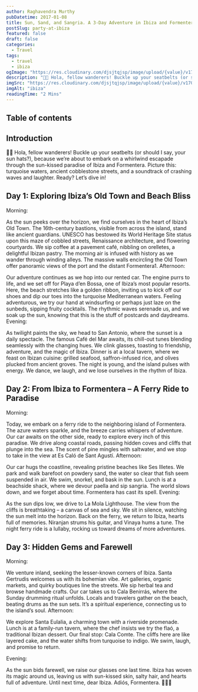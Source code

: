 ```yaml
---
author: Raghavendra Murthy
pubDatetime: 2017-01-08
title: Sun, Sand, and Sangria. A 3-Day Adventure in Ibiza and Formentera🌊
postSlug: party-at-ibiza
featured: false
draft: false
categories:
  - Travel
tags:
  - travel
  - ibiza
ogImage: "https://res.cloudinary.com/djsjtqjsp/image/upload/{value}/v1709676621/raghavendra-murthy-blog/travel/ibiza/IMG_7624_zx8fvw.jpg"
description: "🌴🌞 Hola, fellow wanderers! Buckle up your seatbelts (or should I say, your sun hats?), because we’re about to embark on a whirlwind escapade through the sun-kissed paradise of Ibiza and Formentera. "
imgSrc: "https://res.cloudinary.com/djsjtqjsp/image/upload/{value}/v1709676621/raghavendra-murthy-blog/travel/ibiza/IMG_7624_zx8fvw.jpg"
imgAlt: "ibiza"
readingTime: "2 Mins"
---
```


## Table of contents

## Introduction

🌴🌞 Hola, fellow wanderers! Buckle up your seatbelts (or should I say, your sun hats?), because we’re about to embark on a whirlwind escapade through the sun-kissed paradise of Ibiza and Formentera. Picture this: turquoise waters, ancient cobblestone streets, and a soundtrack of crashing waves and laughter. Ready? Let’s dive in!

## Day 1: Exploring Ibiza’s Old Town and Beach Bliss

Morning:

As the sun peeks over the horizon, we find ourselves in the heart of Ibiza’s Old Town. The 16th-century bastions, visible from across the island, stand like ancient guardians. UNESCO has bestowed its World Heritage Site status upon this maze of cobbled streets, Renaissance architecture, and flowering courtyards.
We sip coffee at a pavement café, nibbling on orelletes, a delightful Ibizan pastry. The morning air is infused with history as we wander through winding alleys. The massive walls encircling the Old Town offer panoramic views of the port and the distant Formentera1.
Afternoon:

Our adventure continues as we hop into our rented car. The engine purrs to life, and we set off for Playa d’en Bossa, one of Ibiza’s most popular resorts. Here, the beach stretches like a golden ribbon, inviting us to kick off our shoes and dip our toes into the turquoise Mediterranean waters.
Feeling adventurous, we try our hand at windsurfing or perhaps just laze on the sunbeds, sipping fruity cocktails. The rhythmic waves serenade us, and we soak up the sun, knowing that this is the stuff of postcards and daydreams.
Evening:

As twilight paints the sky, we head to San Antonio, where the sunset is a daily spectacle. The famous Café del Mar awaits, its chill-out tunes blending seamlessly with the changing hues. We clink glasses, toasting to friendship, adventure, and the magic of Ibiza.
Dinner is at a local tavern, where we feast on Ibizan cuisine: grilled seafood, saffron-infused rice, and olives plucked from ancient groves. The night is young, and the island pulses with energy. We dance, we laugh, and we lose ourselves in the rhythm of Ibiza.

## Day 2: From Ibiza to Formentera – A Ferry Ride to Paradise

Morning:

Today, we embark on a ferry ride to the neighboring island of Formentera. The azure waters sparkle, and the breeze carries whispers of adventure. Our car awaits on the other side, ready to explore every inch of this paradise.
We drive along coastal roads, passing hidden coves and cliffs that plunge into the sea. The scent of pine mingles with saltwater, and we stop to take in the view at Es Caló de Sant Agustí.
Afternoon:

Our car hugs the coastline, revealing pristine beaches like Ses Illetes. We park and walk barefoot on powdery sand, the water so clear that fish seem suspended in air. We swim, snorkel, and bask in the sun.
Lunch is at a beachside shack, where we devour paella and sip sangria. The world slows down, and we forget about time. Formentera has cast its spell.
Evening:

As the sun dips low, we drive to La Mola Lighthouse. The view from the cliffs is breathtaking – a canvas of sea and sky. We sit in silence, watching the sun melt into the horizon.
Back on the ferry, we return to Ibiza, hearts full of memories. Niranjan strums his guitar, and Vinaya hums a tune. The night ferry ride is a lullaby, rocking us toward dreams of more adventures.

## Day 3: Hidden Gems and Farewell

Morning:

We venture inland, seeking the lesser-known corners of Ibiza. Santa Gertrudis welcomes us with its bohemian vibe. Art galleries, organic markets, and quirky boutiques line the streets. We sip herbal tea and browse handmade crafts.
Our car takes us to Cala Benirrás, where the Sunday drumming ritual unfolds. Locals and travelers gather on the beach, beating drums as the sun sets. It’s a spiritual experience, connecting us to the island’s soul.
Afternoon:

We explore Santa Eulalia, a charming town with a riverside promenade. Lunch is at a family-run tavern, where the chef insists we try the flaó, a traditional Ibizan dessert.
Our final stop: Cala Comte. The cliffs here are like layered cake, and the water shifts from turquoise to indigo. We swim, laugh, and promise to return.

Evening:

As the sun bids farewell, we raise our glasses one last time. Ibiza has woven its magic around us, leaving us with sun-kissed skin, salty hair, and hearts full of adventure. Until next time, dear Ibiza. Adiós, Formentera. 🌅🌴🚗

